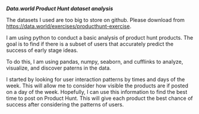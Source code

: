 ***Data.world Product Hunt dataset analysis***

The datasets I used are too big to store on github. Please download from https://data.world/exercises/producthunt-exercise.

I am using python to conduct a basic analysis of product hunt products. The goal is to find if there is a subset of users that accurately predict the success of early stage ideas. 

To do this, I am using pandas, numpy, seaborn, and cufflinks to analyze, visualize, and discover paterns in the data.

I started by looking for user interaction patterns by times and days of the week. This will allow me to consider how visible the products are if posted on a day of the week. Hopefully, I can use this information to find the best time to post on Product Hunt. This will give each product the best chance of success after considering the patterns of users.
